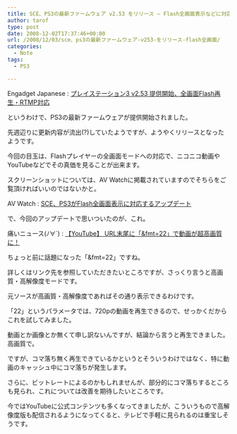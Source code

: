 ```yaml
---
title: SCE、PS3の最新ファームウェア v2.53 をリリース – Flash全画面表示などに対応
author: tarof
type: post
date: 2008-12-02T17:37:46+00:00
url: /2008/12/03/sce、ps3の最新ファームウェア-v253-をリリース-flash全画面/
categories:
  - Note
tags:
  - PS3

---
```

Engadget Japanese : [プレイステーション3 v2.53 提供開始、全画面Flash再生・RTMP対応][1]

というわけで、PS3の最新ファームウェアが提供開始されました。
  
先週辺りに更新内容が流出(?)していたようですが、ようやくリリースとなったようです。

今回の目玉は、Flashプレイヤーの全画面モードへの対応で、ニコニコ動画やYouTubeなどでその真価を見ることが出来ます。
  
スクリーンショットについては、AV Watchに掲載されていますのでそちらをご覧頂ければいいのではないかと。

AV Watch : [SCE、PS3がFlash全画面表示に対応するアップデート][2]

で、今回のアップデートで思いついたのが、これ。
  
痛いニュース(ﾉ∀\`) : [【YouTube】 URL末尾に「&fmt=22」で動画が超高画質に！][3]

ちょっと前に話題になった「&fmt=22」ですね。
  
詳しくはリンク先を参照していただきたいところですが、さっくり言うと高画質・高解像度モードです。
  
元ソースが高画質・高解像度であればその通り表示できるわけです。
  
「22」というパラメータでは、720pの動画を再生できるので、せっかくだからこれを試してみました。

動画とか画像とか無くて申し訳ないんですが、結論から言うと再生できました。高画質で。
  
ですが、コマ落ち無く再生できているかというとそういうわけではなく、特に動画のキャッシュ中にコマ落ちが発生します。
  
さらに、ビットレートによるのかもしれませんが、部分的にコマ落ちするところも見られ、これについては改善を期待したいところです。

今ではYouTubeに公式コンテンツも多くなってきましたが、こういうもので高解像度版も配信されるようになってくると、テレビで手軽に見られるのは重宝しそうです。

 [1]: http://japanese.engadget.com/2008/12/01/3-v2-53-flash-rtmp/
 [2]: http://av.watch.impress.co.jp/docs/20081202/sce.htm
 [3]: http://blog.livedoor.jp/dqnplus/archives/1192512.html